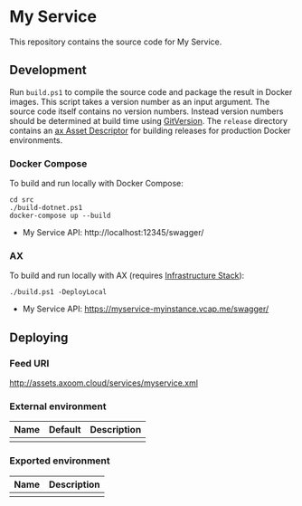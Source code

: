 # My Service

This repository contains the source code for My Service.

## Development

Run `build.ps1` to compile the source code and package the result in Docker images.
This script takes a version number as an input argument. The source code itself contains no version numbers. Instead version numbers should be determined at build time using [GitVersion](http://gitversion.readthedocs.io/).
The `release` directory contains an [ax Asset Descriptor](https://tfs.inside-axoom.org/tfs/axoom/axoom/_git/Axoom.Provisioning?_a=readme&fullScreen=true) for building releases for production Docker environments.

### Docker Compose

To build and run locally with Docker Compose:

    cd src
    ./build-dotnet.ps1
    docker-compose up --build

 * My Service API: http://localhost:12345/swagger/

### AX

To build and run locally with AX (requires [Infrastructure Stack](https://tfs.inside-axoom.org/tfs/axoom/axoom/_git/Axoom.Platform.Stacks.Infrastructure)):

    ./build.ps1 -DeployLocal

 * My Service API: https://myservice-myinstance.vcap.me/swagger/

## Deploying

### Feed URI

http://assets.axoom.cloud/services/myservice.xml

### External environment

| Name | Default | Description |
| ---- | ------- | ----------- |
|      |         |             |

### Exported environment

| Name | Description |
| ---- | ----------- |
|      |             |
